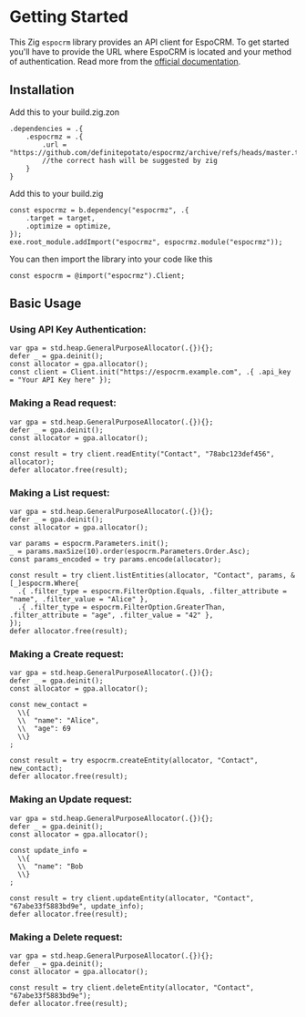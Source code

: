 # Getting Started

This Zig `espocrm` library provides an API client for EspoCRM. To get started you'll have to provide the URL where EspoCRM is located and your method of authentication. Read more from the [official documentation](https://docs.espocrm.com/development/api/#authentication).

## Installation

Add this to your build.zig.zon

```zig
.dependencies = .{
    .espocrmz = .{
        .url = "https://github.com/definitepotato/espocrmz/archive/refs/heads/master.tar.gz",
        //the correct hash will be suggested by zig
    }
}
```

Add this to your build.zig

```zig
const espocrmz = b.dependency("espocrmz", .{
    .target = target,
    .optimize = optimize,
});
exe.root_module.addImport("espocrmz", espocrmz.module("espocrmz"));
```

You can then import the library into your code like this

```zig
const espocrm = @import("espocrmz").Client;
```

## Basic Usage

### Using API Key Authentication:

```zig
var gpa = std.heap.GeneralPurposeAllocator(.{}){};
defer _ = gpa.deinit();
const allocator = gpa.allocator();
const client = Client.init("https://espocrm.example.com", .{ .api_key = "Your API Key here" });
```

### Making a Read request:

```zig
var gpa = std.heap.GeneralPurposeAllocator(.{}){};
defer _ = gpa.deinit();
const allocator = gpa.allocator();

const result = try client.readEntity("Contact", "78abc123def456", allocator);
defer allocator.free(result);
```

### Making a List request:

```zig
var gpa = std.heap.GeneralPurposeAllocator(.{}){};
defer _ = gpa.deinit();
const allocator = gpa.allocator();

var params = espocrm.Parameters.init();
_ = params.maxSize(10).order(espocrm.Parameters.Order.Asc);
const params_encoded = try params.encode(allocator);

const result = try client.listEntities(allocator, "Contact", params, &[_]espocrm.Where{
  .{ .filter_type = espocrm.FilterOption.Equals, .filter_attribute = "name", .filter_value = "Alice" },
  .{ .filter_type = espocrm.FilterOption.GreaterThan, .filter_attribute = "age", .filter_value = "42" },
});
defer allocator.free(result);
```

### Making a Create request:

```zig
var gpa = std.heap.GeneralPurposeAllocator(.{}){};
defer _ = gpa.deinit();
const allocator = gpa.allocator();

const new_contact =
  \\{
  \\  "name": "Alice",
  \\  "age": 69
  \\}
;

const result = try espocrm.createEntity(allocator, "Contact", new_contact);
defer allocator.free(result);
```

### Making an Update request:

```zig
var gpa = std.heap.GeneralPurposeAllocator(.{}){};
defer _ = gpa.deinit();
const allocator = gpa.allocator();

const update_info =
  \\{
  \\  "name": "Bob
  \\}
;

const result = try client.updateEntity(allocator, "Contact", "67abe33f5883bd9e", update_info);
defer allocator.free(result);
```

### Making a Delete request:

```zig
var gpa = std.heap.GeneralPurposeAllocator(.{}){};
defer _ = gpa.deinit();
const allocator = gpa.allocator();

const result = try client.deleteEntity(allocator, "Contact", "67abe33f5883bd9e");
defer allocator.free(result);
```
